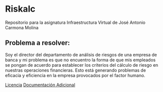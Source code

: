 # Riskalc
Repositorio para la asignatura Infraestructura Virtual de José Antonio Carmona Molina
## Problema a resolver:
Soy el director del departamento de análisis de riesgos de una empresa de banca y mi problema es que no encuentro la forma de que mis empleados se pongan de acuerdo para establecer los criterios del cálculo de riesgo en nuestras operaciones financieras. Esto está generando problemas de eficacia y eficiencia en la empresa provocados por el factor humano.

[Licencia](https://github.com/jacarmona364/Riskalc/blob/main/LICENSE)
[Documentación Adicional](https://github.com/jacarmona364/Riskalc/tree/Objetivo-0/Documentación%20Adicional)
